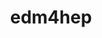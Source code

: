 ---
title: "edm4hep"
layout: cache
categories: [package, develop]
meta: {"compilers": ["gcc@=11.4.0"], "num_specs": 19, "num_specs_by_stack": {"hep": 19, "root": 19}, "oss": ["ubuntu22.04"], "platforms": ["linux"], "stacks": ["hep", "root"], "targets": ["x86_64_v3"], "versions": ["0.99.1"]}
spec_details: [{"compiler": "gcc@=11.4.0", "hash": "2q3cwtqgyzqnhye6rqpdrx7y3t5mv6xm", "os": "ubuntu22.04", "platform": "linux", "size": "-", "stacks": ["hep", "root"], "target": "x86_64_v3", "variants": ["build_system=cmake", "build_type=Release", "cxxstd=20", "generator=make", "~ipo"], "versions": ["0.99.1"]}, {"compiler": "gcc@=11.4.0", "hash": "5pzwpfpa56qz3kqmtohxrnkv7mykwtx2", "os": "ubuntu22.04", "platform": "linux", "size": "-", "stacks": ["hep", "root"], "target": "x86_64_v3", "variants": ["build_system=cmake", "build_type=Release", "cxxstd=20", "generator=make", "~ipo"], "versions": ["0.99.1"]}, {"compiler": "gcc@=11.4.0", "hash": "632goykrybjbwlsdnyshgwsumlf2i3b7", "os": "ubuntu22.04", "platform": "linux", "size": "-", "stacks": ["hep", "root"], "target": "x86_64_v3", "variants": ["build_system=cmake", "build_type=Release", "cxxstd=20", "generator=make", "~ipo"], "versions": ["0.99.1"]}, {"compiler": "gcc@=11.4.0", "hash": "ab2tfdnfi7iifq5j5445uanvdecltmfl", "os": "ubuntu22.04", "platform": "linux", "size": "-", "stacks": ["hep", "root"], "target": "x86_64_v3", "variants": ["build_system=cmake", "build_type=Release", "cxxstd=20", "generator=make", "~ipo"], "versions": ["0.99.1"]}, {"compiler": "gcc@=11.4.0", "hash": "aclnqqbv5owthotpdg2qcivarbdc6uew", "os": "ubuntu22.04", "platform": "linux", "size": "-", "stacks": ["hep", "root"], "target": "x86_64_v3", "variants": ["build_system=cmake", "build_type=Release", "cxxstd=20", "generator=make", "~ipo"], "versions": ["0.99.1"]}, {"compiler": "gcc@=11.4.0", "hash": "baxsofgkl37xp7xk7wa7n5urf5jrzdwx", "os": "ubuntu22.04", "platform": "linux", "size": "-", "stacks": ["hep", "root"], "target": "x86_64_v3", "variants": ["build_system=cmake", "build_type=Release", "cxxstd=20", "generator=make", "~ipo"], "versions": ["0.99.1"]}, {"compiler": "gcc@=11.4.0", "hash": "cod2smm6erd37omxwjzbyq2kxdhb5nop", "os": "ubuntu22.04", "platform": "linux", "size": "-", "stacks": ["hep", "root"], "target": "x86_64_v3", "variants": ["build_system=cmake", "build_type=Release", "cxxstd=20", "generator=make", "~ipo"], "versions": ["0.99.1"]}, {"compiler": "gcc@=11.4.0", "hash": "dl3xf4vqr5pk2ylrdvgq2un6xmcahbxm", "os": "ubuntu22.04", "platform": "linux", "size": "-", "stacks": ["hep", "root"], "target": "x86_64_v3", "variants": ["build_system=cmake", "build_type=Release", "cxxstd=20", "generator=make", "~ipo"], "versions": ["0.99.1"]}, {"compiler": "gcc@=11.4.0", "hash": "eoemdrpum5xqbqwtnl67xggletrmi2q6", "os": "ubuntu22.04", "platform": "linux", "size": "-", "stacks": ["hep", "root"], "target": "x86_64_v3", "variants": ["build_system=cmake", "build_type=Release", "cxxstd=20", "generator=make", "~ipo"], "versions": ["0.99.1"]}, {"compiler": "gcc@=11.4.0", "hash": "iz62abgzzqdyxmpykcnoepl53jij5p6l", "os": "ubuntu22.04", "platform": "linux", "size": "-", "stacks": ["hep", "root"], "target": "x86_64_v3", "variants": ["build_system=cmake", "build_type=Release", "cxxstd=20", "generator=make", "~ipo"], "versions": ["0.99.1"]}, {"compiler": "gcc@=11.4.0", "hash": "izjz7pkhcbswacktyv3ja3qyjqkv4slg", "os": "ubuntu22.04", "platform": "linux", "size": "-", "stacks": ["hep", "root"], "target": "x86_64_v3", "variants": ["build_system=cmake", "build_type=Release", "cxxstd=20", "generator=make", "~ipo"], "versions": ["0.99.1"]}, {"compiler": "gcc@=11.4.0", "hash": "kmbwmkvplma4zkcc3p4nor724gegipxo", "os": "ubuntu22.04", "platform": "linux", "size": "-", "stacks": ["hep", "root"], "target": "x86_64_v3", "variants": ["build_system=cmake", "build_type=Release", "cxxstd=20", "generator=make", "~ipo"], "versions": ["0.99.1"]}, {"compiler": "gcc@=11.4.0", "hash": "nlx7cta7ssc2g4d467upvizb4t2fjp37", "os": "ubuntu22.04", "platform": "linux", "size": "-", "stacks": ["hep", "root"], "target": "x86_64_v3", "variants": ["build_system=cmake", "build_type=Release", "cxxstd=20", "generator=make", "~ipo"], "versions": ["0.99.1"]}, {"compiler": "gcc@=11.4.0", "hash": "out2nsnrzchkxaicon335wdrjny4cedx", "os": "ubuntu22.04", "platform": "linux", "size": "-", "stacks": ["hep", "root"], "target": "x86_64_v3", "variants": ["build_system=cmake", "build_type=Release", "cxxstd=20", "generator=make", "~ipo"], "versions": ["0.99.1"]}, {"compiler": "gcc@=11.4.0", "hash": "oxtqmppaqke6rq2gvpnurrwkpyemomnf", "os": "ubuntu22.04", "platform": "linux", "size": "-", "stacks": ["hep", "root"], "target": "x86_64_v3", "variants": ["build_system=cmake", "build_type=Release", "cxxstd=20", "generator=make", "~ipo"], "versions": ["0.99.1"]}, {"compiler": "gcc@=11.4.0", "hash": "phqpbmeuincdxnggpvd7gsvt2hy4gmj2", "os": "ubuntu22.04", "platform": "linux", "size": "-", "stacks": ["hep", "root"], "target": "x86_64_v3", "variants": ["build_system=cmake", "build_type=Release", "cxxstd=20", "generator=make", "~ipo"], "versions": ["0.99.1"]}, {"compiler": "gcc@=11.4.0", "hash": "utm3upnxneluasegyb4kitmhvupbzkkm", "os": "ubuntu22.04", "platform": "linux", "size": "-", "stacks": ["hep", "root"], "target": "x86_64_v3", "variants": ["build_system=cmake", "build_type=Release", "cxxstd=20", "generator=make", "~ipo"], "versions": ["0.99.1"]}, {"compiler": "gcc@=11.4.0", "hash": "x6d2auvctfpaklh2j4vvnngbyphm37km", "os": "ubuntu22.04", "platform": "linux", "size": "-", "stacks": ["hep", "root"], "target": "x86_64_v3", "variants": ["build_system=cmake", "build_type=Release", "cxxstd=20", "generator=make", "~ipo"], "versions": ["0.99.1"]}, {"compiler": "gcc@=11.4.0", "hash": "xsjbhkek6esg5uhkcx4m3q7pds7e3lsh", "os": "ubuntu22.04", "platform": "linux", "size": "-", "stacks": ["hep", "root"], "target": "x86_64_v3", "variants": ["build_system=cmake", "build_type=Release", "cxxstd=20", "generator=make", "~ipo"], "versions": ["0.99.1"]}]
---